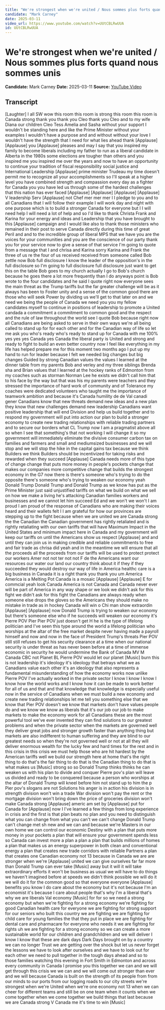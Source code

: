 ```yaml
---
title: "We're strongest when we're united / Nous sommes plus forts quand nous sommes unis"
candidate: "Mark Carney"
date: 2025-03-11
video_url: https://www.youtube.com/watch?v=UUtCBLRwUUA
id: UUtCBLRwUUA
---
```


# We're strongest when we're united / Nous sommes plus forts quand nous sommes unis

**Candidate:** Mark Carney
**Date:** 2025-03-11
**Source:** [YouTube Video](https://www.youtube.com/watch?v=UUtCBLRwUUA)

## Transcript

[Laughter] I all SW wow this room this room is strong this room this room is Canada strong thank you thank you Cleo thank you Cleo and to my wife Diana our children Cleo Tess Amelia and Sasha without your support I wouldn't be standing here and like the Prime Minister without your examples I wouldn't have a purpose and and without without your love I wouldn't have the strength that I need for what lies ahead thank [Applause] [Applause] you [Applause] pleases and may I say that you inspired my family to become liberals including my father to run as a liberal candidate in Alberta in the 1980s some elections are tougher than others and you inspired me you inspired me over the years and now to have an opportunity to continue your tradition of fiscal responsibility social justice and International Leadership [Applause] prime minister Trudeau my time doesn't permit me to recognize all your accomplishments so I'll speak at a higher level you have combined strength and compassion every day as a fighter for Canada you you have led us through some of the hardest challenges that this nation has ever faced [Applause] [Applause] [Applause] [Applause] V leadership Serv [Applause] not Chef mer mer mer I I pledge to you and to all Canadians that I will follow their example I will work day and night with one purpose which is to build a stronger Canada for everyone but I I will need help I will need a lot of help and so I'd like to thank Christa Frank and Karina for your energy and ideas and Leadership that you have brought to this [Applause] campaign and I would like also to thank those ministers who remained in their post to serve Canada directly during this time of great Peril and and to the incredible group of liberal MPS that we have you are the voices for your communities and you are the conscience of our party thank you for your service now to give a sense of that service I'm going to quote from a message that I and chrisa and Karina sorry Karina and Frank the three of us re the four of us received received from someone called Bob zettle now Bob full disclosure I know the leader of the opposition's in the full disclosure so I'm going to full disclosure full disclosure just want to get this on the table Bob goes to my church actually I go to Bob's church because he goes there a lot more frequently than I do anyways point is Bob wrote to the four candidates and he said I quote right now everyone sees the main threat as the Trump tariffs but the far greater challenge will be as it always has been to Foster unity and a sense of the common good there are those who will seek Power by dividing us we'll get to that later on and we need we being the people of Canada we need you you my fellow candidates myself to continue in positions of leadership to promote a United candada a commitment a commitment to common good and the respect and the rule of law throughout the world see I quote Bob because right now all Canadians are being asked to serve in their own ways we're all being called to stand up for for each other and for the Canadian way of life so let me ask you who's ready who's ready to stand up for Canada with me 100% yes yes yes Canada yes Canada the liberal party is United and strong and ready to fight to build an even better country now I feel like everything in my life has helped prepare me for this moment two months ago I put up my hand to run for leader because I felt we needed big changes but big changes Guided by strong Canadian values the values I learned at the dinner table from my parents Bob and verley and my three siblings Brenda sha and Brian values that I learned at the hockey ranks of Edmonton from my coaches such as storman Norman Lee he exists we didn't call him that to his face by the way but that was his my parents were teachers and they stressed the importance of hard work of community and of Tolerance my coaches were dedicated volunteers who taught me the importance of teamwork ambition and because it's Canada humility de de Val canadi gener Canadians know that new threats demand new ideas and a new plan they know that new challenges demand new leadership Canadians want positive leadership that will end Division and help us build together and to respond my government will put into action our plan to build a stronger economy to create new trading relationships with reliable trading partners and to secure our borders what CL Trump now I am a pragmatist above all so when I see that something's that not working I will change it so my government will immediately eliminate the divisive consumer carbon tax on families and farmers and small and mediumsized businesses and we will stop and we will stop the hike in the capital gains tax because we think Builders we think Builders should be incentivized for taking risks and rewarded when they succeed [Applause] Canada needs more of this type of change change that puts more money in people's pockets change that makes our companies more competitive change that builds the strongest economy in the G7 now there is there's someone who's trying to do the opposite there's someone who's trying to weaken our economy yeah Donald Trump Donald Trump and Donald Trump as we know has put as the Prime Minister just said unjustified tariffs on what we build on what we sell on how we make a living he's attacking Canadian families workers and businesses and we cannot let him succeed Ed and we won't we won't I am proud I am proud of the response of Canadians who are making their voices heard and their wallets felt I I am grateful for how our provinces are stepping up to the fight because when we are united we are Canada strong the the Canadian the Canadian government has rightly retaliated and is rightly retaliating with our own tariffs that will have Maximum Impact in the United States and minimum impact here in Canada and my government will keep our tariffs on until the Americans show us respect [Applause] and and until they can join us in making credible and reliable commitments to free and fair trade as chrisa did yeah and in the meantime we will ensure that all the proceeds all the proceeds from our tariffs will be used to protect protect our workers Amer not not ter not not F de the Americans want our resources our water our land our country think about it if they if they succeeded they would destroy our way of life in America healthc care is a big business in Canada it is a right thank you thank you um America America is a Melting Pot Canada is a mosaic [Applause] [Applause] E for commcial yeah look Canada America is not Canada and Canada never ever will be part of America in any way shape or we look we didn't ask for this fight we didn't ask for this fight the Canadians are always ready when someone else drops the gloves so the Americans they should make no mistake in trade as in hockey Canada will win o Chi man show extraordin [Applause] [Applause] now Donald Trump is trying to weaken our economy but there's someone else who if he succeeds will weaken our economy it's Pierre POV Pier Pier POV just doesn't get H he is the type of lifelong politician and I've seen this type around the world a lifelong politician who worships at the altar of the free market despite never having made a payroll himself and now and now in the face of President Trump's threats Pier POV still still refuses to get his security clearance at a time when our national security is under threat as has never been before at a time of immense economic in security he would undermine the Bank of Canada MV M Canada CBC not Planet BL Pierre POV would let our planet [Music] burn this is not leadership it's ideology it's ideology that betrays what we as Canadians value each other it's an ideology that also represents a fundamental misunderstanding of how the economy works now unlike Pierre POV I've actually worked in the private sector I know I know I know I know how the world works and I know how it can be made to work better for all of us and that and that knowledge that knowledge is especially useful now in the service of Canadians when we must build a new economy and create new trading relationships let me tell you something else that we know that Pier POV doesn't we know that markets don't have values people do and we know we know as liberals that it's our job our job to make markets to make the economy work for all Canadians these are the most powerful tool we've ever invented they can find solutions to our greatest problems and when the private sector when the markets are governed well they deliver great jobs and stronger growth faster than anything thing but markets are also indifferent to human suffering and they are blind to our greatest needs so when they're not governed well or not at all they will deliver enormous wealth for the lucky few and hard times for the rest and in this crisis in this crisis we must help those who are hit hardest by the American tariffs well we build our strength here at home that's the right thing to do that's the fair thing to do that is the Canadian thing to do that is what makes us [Music] strong so so Donald Trump thinks thinks he can weaken us with his plan to divide and conquer Pierre pov's plan will leave us divided and ready to be conquered because a person who worships at the altar of Donald Trump will kneel before him not stand up to him the p Pier pov's slogans are not Solutions his anger is in action his division is in strength division won't win a trade War division won't pay the rent or the mortgage division won't bring down the price of groceries division won't make Canada strong [Applause] americ am set by [Applause] put for Canada for [Applause] now I I've learned a few things from long experience in crisis and the first is that plan beats no plan and you need to distinguish what you can change from what you can't we can't change Donald Trump can't change met sh new and we can and because we're Masters in our own home we can control our economic Destiny with a plan that puts more money in your pockets a plan that will ensure your government spends less so Canada can invest more a plan a plan a plan that builds millions of homes a plan that makes us an energy superpower in both clean and conventional energy a plan that creates new trade corridors with reliable Partners a plan that creates one Canadian economy not 13 because in Canada we are are stronger when we're [Applause] united we can give ourselves far far more than Donald Trump can ever take [Music] away but it will it will take extraordinary efforts it won't be business as usual we will have to do things we haven't imagined before at speeds we didn't think possible we will do it we will do it for the common good so that everyone everyone [Applause] benefits you know I do care about the economy but it's not because I'm an economist it's because I care about people that's why I'm a liberal that's why we are liberals Val economy [Music] for for so we need a strong economy but when we're fighting for a strong economy we're fighting for good Canadian health care for everyone we are fighting for strong support for our seniors who built this country we are fighting we are fighting for child care for young families the that they put in place we are fighting for dental care and pharmacare for everyone who needs it we are fighting for rights uh we are fighting for a strong economy so we can create a more sustainable world for our children and grandchildren and we will deliver I know I know that these are dark days Dark Days brought on by a country we can no longer Trust we are getting over the shock but let us never forget the lessons we have to look after ourselves and we have to look out for each other we need to pull together in the tough days ahead and so to those families watching this evening in Fort Smith in Edmonton and across every community in Canada I promise you this together we can and we will get through this crisis we we can and we will come out stronger than ever and we will because Canada is built on the strength of its people from from our minds to our ports from our logging roads to our city streets we're strongest when we're United when we're one economy not 13 when we can cheer for different teams and still be on one team when it counts when we come together when we come together we build things that last because we are Canada strong V Canada me it's time to win [Music]